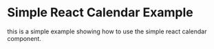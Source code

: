 # Simple React Calendar Example

this is a simple example showing how to use the simple react calendar component.
